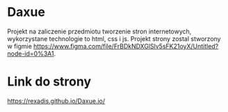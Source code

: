 # Daxue
Projekt na zaliczenie przedmiotu tworzenie stron internetowych, wykorzystane technologie to html, css i js. Projekt strony zostal stworzony w figmie https://www.figma.com/file/FrBDkNDXGlSlv5sFK21oyX/Untitled?node-id=0%3A1.


# Link do strony
https://rexadis.github.io/Daxue.io/ 
